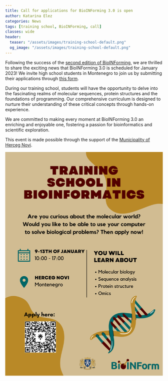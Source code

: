 ```yaml
---
title: Call for applications for BioINForming 3.0 is open
author: Katarina Elez
categories: News
tags: [training school, BioINForming, call]
classes: wide
header:
  teaser: "/assets/images/training-school-default.png"
  og_image: "/assets/images/training-school-default.png"
---
```


Following the success of the [second edition of BioINForming](/training-school/bioinforming-2.0/), we are thrilled to share the exciting news that BioINForming 3.0 is scheduled for January 2023! We invite high school students in Montenegro to join us by submitting their applications through [this form](https://forms.gle/znBFGPrewTF8PT7s5).

During our training school, students will have the opportunity to delve into the fascinating realms of molecular sequences, protein structures and the foundations of programming. Our comprehensive curriculum is designed to nurture their understanding of these critical concepts through hands-on experience.

We are committed to making every moment at BioINForming 3.0 an enriching and enjoyable one, fostering a passion for bioinformatics and scientific exploration.

This event is made possible through the support of the [Municipality of Herceg Novi](https://hercegnovi.me/).

![](/assets/images/news/2023-11-01-poster.png)

